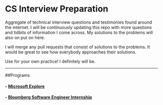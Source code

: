 # CS Interview Preparation

Aggregate of technical interview questions and testimonies found around the internet.
I will be continuously updating this repo with more questions and tidbits of information I come across.
My solutions to the problems will also on put on here.

I will merge any pull requests that consist of solutions to the problems. 
It would be great to see how everybody approaches their solutions.

Use for your own practice! I definitely will be.

--------------
##Programs
#### - [Microsoft Explore](/microsoft-explore/)
#### - [Bloomberg Software Engineer Internship](/bloomberg-se-intern/)
